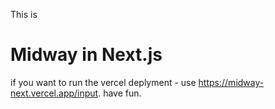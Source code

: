 This is

# Midway in Next.js

if you want to run the vercel deplyment -
use https://midway-next.vercel.app/input.
have fun.
